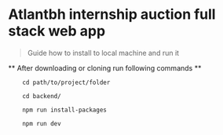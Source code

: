 # Atlantbh internship auction full stack web app

> Guide how to install to local machine and run it

** After downloading or cloning run following commands **

```
    cd path/to/project/folder

    cd backend/
    
    npm run install-packages

    npm run dev

```